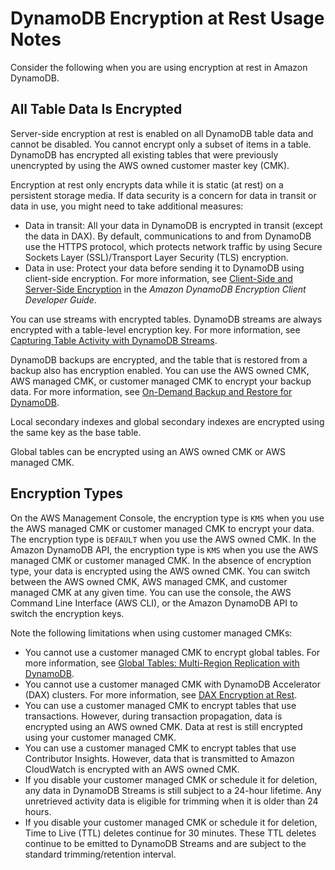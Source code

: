 # DynamoDB Encryption at Rest Usage Notes<a name="encryption.usagenotes"></a>

Consider the following when you are using encryption at rest in Amazon DynamoDB\.

## All Table Data Is Encrypted<a name="encryption.usagenotes.tabledata"></a>

Server\-side encryption at rest is enabled on all DynamoDB table data and cannot be disabled\. You cannot encrypt only a subset of items in a table\. DynamoDB has encrypted all existing tables that were previously unencrypted by using the AWS owned customer master key \(CMK\)\.

Encryption at rest only encrypts data while it is static \(at rest\) on a persistent storage media\. If data security is a concern for data in transit or data in use, you might need to take additional measures:
+ Data in transit: All your data in DynamoDB is encrypted in transit \(except the data in DAX\)\. By default, communications to and from DynamoDB use the HTTPS protocol, which protects network traffic by using Secure Sockets Layer \(SSL\)/Transport Layer Security \(TLS\) encryption\.
+ Data in use: Protect your data before sending it to DynamoDB using client\-side encryption\. For more information, see [Client\-Side and Server\-Side Encryption](https://docs.aws.amazon.com/dynamodb-encryption-client/latest/devguide/client-server-side.html) in the *Amazon DynamoDB Encryption Client Developer Guide*\.

You can use streams with encrypted tables\. DynamoDB streams are always encrypted with a table\-level encryption key\. For more information, see [Capturing Table Activity with DynamoDB Streams](Streams.md)\.

DynamoDB backups are encrypted, and the table that is restored from a backup also has encryption enabled\. You can use the AWS owned CMK, AWS managed CMK, or customer managed CMK to encrypt your backup data\. For more information, see [On\-Demand Backup and Restore for DynamoDB](BackupRestore.md)\.

Local secondary indexes and global secondary indexes are encrypted using the same key as the base table\.

Global tables can be encrypted using an AWS owned CMK or AWS managed CMK\.

## Encryption Types<a name="encryption.usagenotes.encryptiontypes"></a>

On the AWS Management Console, the encryption type is `KMS` when you use the AWS managed CMK or customer managed CMK to encrypt your data\. The encryption type is `DEFAULT` when you use the AWS owned CMK\. In the Amazon DynamoDB API, the encryption type is `KMS` when you use the AWS managed CMK or customer managed CMK\. In the absence of encryption type, your data is encrypted using the AWS owned CMK\. You can switch between the AWS owned CMK, AWS managed CMK, and customer managed CMK at any given time\. You can use the console, the AWS Command Line Interface \(AWS CLI\), or the Amazon DynamoDB API to switch the encryption keys\.

Note the following limitations when using customer managed CMKs:
+ You cannot use a customer managed CMK to encrypt global tables\. For more information, see [Global Tables: Multi\-Region Replication with DynamoDB](GlobalTables.md)\.
+ You cannot use a customer managed CMK with DynamoDB Accelerator \(DAX\) clusters\. For more information, see [DAX Encryption at Rest](DAXEncryptionAtRest.md)\.
+ You can use a customer managed CMK to encrypt tables that use transactions\. However, during transaction propagation, data is encrypted using an AWS owned CMK\. Data at rest is still encrypted using your customer managed CMK\.
+ You can use a customer managed CMK to encrypt tables that use Contributor Insights\. However, data that is transmitted to Amazon CloudWatch is encrypted with an AWS owned CMK\.
+ If you disable your customer managed CMK or schedule it for deletion, any data in DynamoDB Streams is still subject to a 24\-hour lifetime\. Any unretrieved activity data is eligible for trimming when it is older than 24 hours\.
+ If you disable your customer managed CMK or schedule it for deletion, Time to Live \(TTL\) deletes continue for 30 minutes\. These TTL deletes continue to be emitted to DynamoDB Streams and are subject to the standard trimming/retention interval\.
